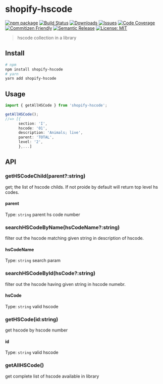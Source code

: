 # shopify-hscode

[![npm package][npm-img]][npm-url]
[![Build Status][build-img]][build-url]
[![Downloads][downloads-img]][downloads-url]
[![Issues][issues-img]][issues-url]
[![Code Coverage][codecov-img]][codecov-url]
[![Commitizen Friendly][commitizen-img]][commitizen-url]
[![Semantic Release][semantic-release-img]][semantic-release-url]
[![License: MIT](https://img.shields.io/badge/License-MIT-yellow.svg)](https://opensource.org/licenses/MIT)

> hscode collection in a library

## Install

```bash
# npm
npm install shopify-hscode
# yarn
yarn add shopify-hscode
```

## Usage

```ts
import { getAllHSCode } from 'shopify-hscode';

getAllHSCode();
//=> [{
      section: 'I',
      hscode: '01',
      description: 'Animals; live',
      parent: 'TOTAL',
      level: '2',
      },...]
```

## API

### getHSCodeChild(parent?:string)

get; the list of hscode childs. If not proide by default will return top level hs codes.

#### parent

Type: `string`
parent hs code number

### searchHSCodeByName(hsCodeName?:string)

filter out the hscode matching given string in description of hscode.

#### hsCodeName

Type: `string`
search param

### searchHSCodeById(hsCode?:string)

filter out the hscode having given string in hscode numebr.

#### hsCode

Type: `string`
valid hscode

### getHSCode(id:string)

get hscode by hscode number

#### id

Type: `string`
valid hscode

### getAllHSCode()

get complete list of hscode available in library

[build-img]: https://github.com/ryansonshine/typescript-npm-package-template/actions/workflows/release.yml/badge.svg
[build-url]: https://github.com/iamsr/shopify-hscode/actions/workflows/release.yml
[downloads-img]: https://img.shields.io/npm/dt/typescript-npm-package-template
[downloads-url]: https://www.npmtrends.com/shopify-hscode
[npm-img]: https://img.shields.io/npm/v/typescript-npm-package-template
[npm-url]: https://www.npmjs.com/package/shopify-hscode
[issues-img]: https://img.shields.io/github/issues/ryansonshine/typescript-npm-package-template
[issues-url]: https://github.com/iamsr/shopify-hscode/issues
[codecov-img]: https://codecov.io/gh/ryansonshine/typescript-npm-package-template/branch/main/graph/badge.svg
[codecov-url]: https://codecov.io/gh/iamsr/shopify-hscode
[semantic-release-img]: https://img.shields.io/badge/%20%20%F0%9F%93%A6%F0%9F%9A%80-semantic--release-e10079.svg
[semantic-release-url]: https://github.com/semantic-release/semantic-release
[commitizen-img]: https://img.shields.io/badge/commitizen-friendly-brightgreen.svg
[commitizen-url]: http://commitizen.github.io/cz-cli/
